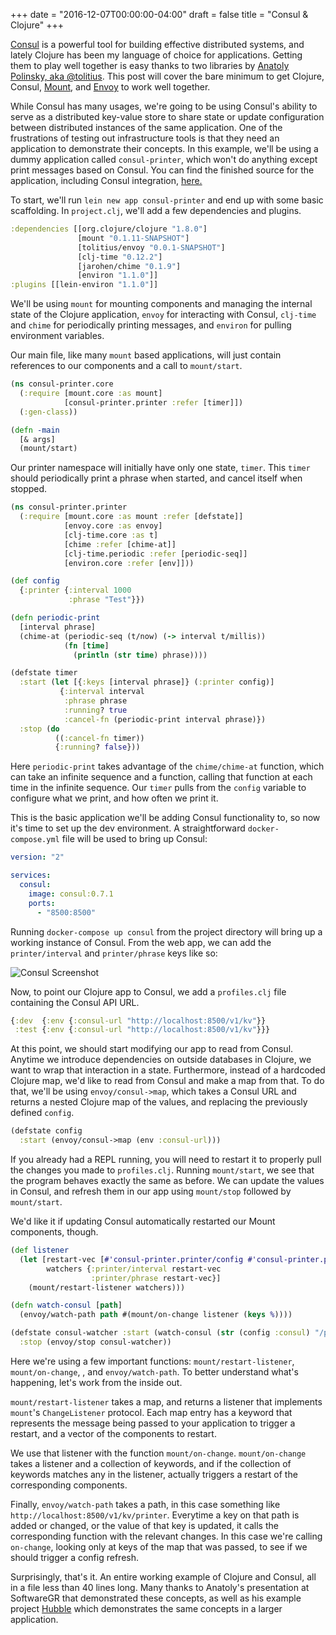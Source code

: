 +++
date = "2016-12-07T00:00:00-04:00"
draft = false
title = "Consul & Clojure"
+++

[Consul](https://www.consul.io/) is a powerful tool for building effective distributed systems, and lately Clojure has been my language of choice for applications. Getting them to play well together is easy thanks to two libraries by [Anatoly Polinsky, aka @tolitius](https://github.com/tolitius). This post will cover the bare minimum to get Clojure, Consul, [Mount](https://github.com/tolitius/mount), and [Envoy](https://github.com/tolitius/envoy) to work well together.

<!--more-->

While Consul has many usages, we're going to be using Consul's ability to serve as a distributed key-value store to share state or update configuration between distributed instances of the same application. One of the frustrations of testing out infrastructure tools is that they need an application to demonstrate their concepts. In this example, we'll be using a dummy application called `consul-printer`, which won't do anything except print messages based on Consul. You can find the finished source for the application, including Consul integration, [here.](https://github.com/KevinGreene/consul-printer)

To start, we'll run `lein new app consul-printer` and end up with some basic scaffolding. In `project.clj`, we'll add a few dependencies and plugins.

``` clojure
:dependencies [[org.clojure/clojure "1.8.0"]
               [mount "0.1.11-SNAPSHOT"]
               [tolitius/envoy "0.0.1-SNAPSHOT"]
               [clj-time "0.12.2"]
               [jarohen/chime "0.1.9"]
               [environ "1.1.0"]]
:plugins [[lein-environ "1.1.0"]]
```

We'll be using `mount` for mounting components and managing the internal state of the Clojure application, `envoy` for interacting with Consul, `clj-time` and `chime` for periodically printing messages, and `environ` for pulling environment variables.

Our main file, like many `mount` based applications, will just contain references to our components and a call to `mount/start`.

``` clojure
(ns consul-printer.core
  (:require [mount.core :as mount]
            [consul-printer.printer :refer [timer]])
  (:gen-class))

(defn -main
  [& args]
  (mount/start)
```

Our printer namespace will initially have only one state, `timer`. This `timer` should periodically print a phrase when started, and cancel itself when stopped.

``` clojure
(ns consul-printer.printer
  (:require [mount.core :as mount :refer [defstate]]
            [envoy.core :as envoy]
            [clj-time.core :as t]
            [chime :refer [chime-at]]
            [clj-time.periodic :refer [periodic-seq]]
            [environ.core :refer [env]]))

(def config
  {:printer {:interval 1000
             :phrase "Test"}})

(defn periodic-print
  [interval phrase]
  (chime-at (periodic-seq (t/now) (-> interval t/millis))
            (fn [time]
              (println (str time) phrase))))

(defstate timer
  :start (let [{:keys [interval phrase]} (:printer config)]
           {:interval interval
            :phrase phrase
            :running? true
            :cancel-fn (periodic-print interval phrase)})
  :stop (do
          ((:cancel-fn timer))
          {:running? false}))
```

Here `periodic-print` takes advantage of the `chime/chime-at` function, which can take an infinite sequence and a function, calling that function at each time in the infinite sequence. Our `timer` pulls from the `config` variable to configure what we print, and how often we print it.

This is the basic application we'll be adding Consul functionality to, so now it's time to set up the dev environment. A straightforward `docker-compose.yml` file will be used to bring up Consul:

``` yaml
version: "2"

services:
  consul:
    image: consul:0.7.1
    ports:
      - "8500:8500"
```

Running `docker-compose up consul` from the project directory will bring up a working instance of Consul. From the web app, we can add the `printer/interval` and `printer/phrase` keys like so:

![Consul Screenshot](/img/consul_printer_ss.png)

Now, to point our Clojure app to Consul, we add a `profiles.clj` file containing the Consul API URL.

``` clojure
{:dev  {:env {:consul-url "http://localhost:8500/v1/kv"}}
 :test {:env {:consul-url "http://localhost:8500/v1/kv"}}}
```

At this point, we should start modifying our app to read from Consul. Anytime we introduce dependencies on outside databases in Clojure, we want to wrap that interaction in a state. Furthermore, instead of a hardcoded Clojure map, we'd like to read from Consul and make a map from that. To do that, we'll be using `envoy/consul->map`, which takes a Consul URL and returns a nested Clojure map of the values, and replacing the previously defined `config`.

``` clojure
(defstate config
  :start (envoy/consul->map (env :consul-url)))
```

If you already had a REPL running, you will need to restart it to properly pull the changes you made to `profiles.clj`. Running `mount/start`, we see that the program behaves exactly the same as before. We can update the values in Consul, and refresh them in our app using `mount/stop` followed by `mount/start`.

We'd like it if updating Consul automatically restarted our Mount components, though.

``` clojure
(def listener
  (let [restart-vec [#'consul-printer.printer/config #'consul-printer.printer/timer]
        watchers {:printer/interval restart-vec
                  :printer/phrase restart-vec}]
    (mount/restart-listener watchers)))

(defn watch-consul [path]
  (envoy/watch-path path #(mount/on-change listener (keys %))))

(defstate consul-watcher :start (watch-consul (str (config :consul) "/printer"))
  :stop (envoy/stop consul-watcher))
```

Here we're using a few important functions: `mount/restart-listener`, `mount/on-change`, , and `envoy/watch-path`. To better understand what's happening, let's work from the inside out.

`mount/restart-listener` takes a map, and returns a listener that implements `mount`'s `ChangeListener` protocol. Each map entry has a keyword that represents the message being passed to your application to trigger a restart, and a vector of the components to restart.

We use that listener with the function `mount/on-change`. `mount/on-change` takes a listener and a collection of keywords, and if the collection of keywords matches any in the listener, actually triggers a restart of the corresponding components. 

Finally, `envoy/watch-path` takes a path, in this case something like `http://localhost:8500/v1/kv/printer`. Everytime a key on that path is added or changed, or the value of that key is updated, it calls the corresponding function with the relevant changes. In this case we're calling `on-change`, looking only at keys of the map that was passed, to see if we should trigger a config refresh.

Surprisingly, that's it. An entire working example of Clojure and Consul, all in a file less than 40 lines long. Many thanks to Anatoly's presentation at SoftwareGR that demonstrated these concepts, as well as his example project [Hubble](https://github.com/tolitius/stater/tree/master/hubble/) which demonstrates the same concepts in a larger application.

